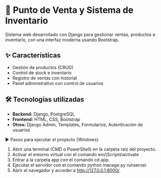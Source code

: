 # 🧾 Punto de Venta y Sistema de Inventario

Sistema web desarrollado con Django para gestionar ventas, productos e inventario, con una interfaz moderna usando Bootstrap.

## ✨ Características

- Gestión de productos (CRUD)
- Control de stock e inventario
- Registro de ventas con historial
- Panel administrativo con control de usuarios

## 🛠️ Tecnologías utilizadas

- **Backend:** Django, PostgreSQL
- **Frontend:** HTML, CSS, Bootstrap
- **Otros:** Django Admin, Templates, Formularios, Autenticación de usuarios

▶️ Pasos para ejecutar el proyecto (Windows)

1. Abrir una terminal (CMD o PowerShell) en la carpeta raíz del proyecto.
2. Activar el entorno virtual con el comando env\Scripts\activate
3. Entrar a la carpeta app con el comando cd app.
4. Ejecutar el servidor con el comando python manage.py runserver.
5. Abrir el navegador y acceder a http://127.0.0.1:8000/.
